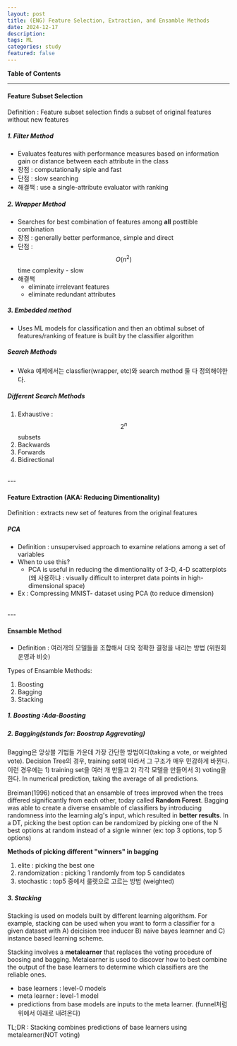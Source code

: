 ```yaml
---
layout: post
title: (ENG) Feature Selection, Extraction, and Ensamble Methods
date: 2024-12-17
description: 
tags: ML
categories: study
featured: false
---
```

**Table of Contents**

---

#### Feature Subset Selection
Definition : Feature subset selection finds a subset of original features without new features

##### 1. Filter Method
- Evaluates features with performance measures based on information gain or distance between each attribute in the class
- 장점 : computationally siple and fast
- 단점 : slow searching
- 해결책 : use a single-attribute evaluator with ranking

##### 2. Wrapper Method
- Searches for best combination of features among **all** posttible combination
- 장점 : generally better performance, simple and direct
- 단점 : $$O(n^2)$$ time complexity - slow
- 해결책
  - eliminate irrelevant features
  - eliminate redundant attributes

##### 3. Embedded method
- Uses ML models for classification and then an obtimal subset of features/ranking of feature is built by the classifier algorithm


##### Search Methods
- Weka 예제에서는 classfier(wrapper, etc)와 search method 둘 다 정의해야한다.

##### Different Search Methods
1. Exhaustive : $$2^n$$ subsets
2. Backwards
3. Forwards
4. Bidirectional

<br>
---

#### Feature Extraction (AKA: Reducing Dimentionality)
Definition : extracts new set of features from the original features

##### PCA
- Definition : unsupervised approach to examine relations among a set of variables
- When to use this?
  - PCA is useful in reducing the dimentionality of  3-D, 4-D scatterplots (왜 사용하냐 : visually difficult to interpret data points in high-dimensional space)
- Ex : Compressing MNIST- dataset using PCA (to reduce dimension)


<br>
---

#### Ensamble Method
- Definition : 여러개의 모델들을 조합해서 더욱 정확한 결정을 내리는 방법 (위원회 운영과 비슷)
  
Types of Ensamble Methods:
1. Boosting
2. Bagging
3. Stacking

##### 1. Boosting :Ada-Boosting


##### 2. Bagging(stands for: Boostrap Aggrevating)
Bagging은 앙상블 기법들 가운데 가장 간단한 방법이다(taking a vote, or weighted vote). Decision Tree의 경우, training set에 따라서 그 구조가 매우 민감하게 바뀐다. 이런 경우에는 1) training set을 여러 개 만들고 2) 각각 모델을 만들어서 3) voting을 한다. In numerical prediction,  taking the average of all predictions.

Breiman(1996) noticed that an ensamble of trees improved when the trees differed significantly from each other, today called **Random Forest**. Bagging was able to create a diverse ensamble of classifiers by introducing randomness into the learning alg's input, which resulted in **better results**. In a DT, picking the best option can be randomized by picking one of the N best options at random instead of a signle winner (ex: top 3 options, top 5 options)

**Methods of picking different "winners" in bagging**
1. elite : picking the best one
2. randomization : picking 1 randomly from top 5 candidates
3. stochastic : top5 중에서 룰렛으로 고르는 방법 (weighted)

##### 3. Stacking
Stacking is used on models built by different learning algorithsm. For example, stacking can be used when you want to form a classifier for a given dataset with A) deicision tree inducer B) naive bayes learnner and C) instance based learning scheme.

Stacking involves a **metalearner** that replaces the voting procedure of boosing and bagging. Metalearner is used to discover how to best combine the output of the base learners to determine which classifiers are the reliable ones.

- base learners : level-0 models
- meta learner : level-1 model
- predictions from base models are inputs to the meta learner. (funnel처럼 위에서 아래로 내려온다)

TL;DR : Stacking combines predictions of base learners using metalearner(NOT voting)
